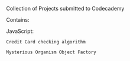 Collection of Projects submitted to Codecademy

Contains:

  JavaScript:
  
    Credit Card checking algorithm
    
    Mysterious Organism Object Factory 
